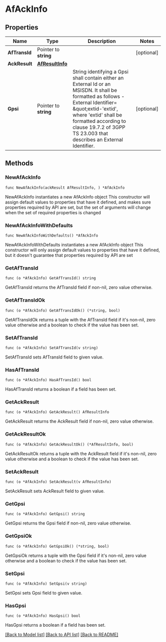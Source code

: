 # AfAckInfo

## Properties

Name | Type | Description | Notes
------------ | ------------- | ------------- | -------------
**AfTransId** | Pointer to **string** |  | [optional] 
**AckResult** | [**AfResultInfo**](AfResultInfo.md) |  | 
**Gpsi** | Pointer to **string** | String identifying a Gpsi shall contain either an External Id or an MSISDN.  It shall be formatted as follows -External Identifier&#x3D; \&quot;extid-&#39;extid&#39;, where &#39;extid&#39;  shall be formatted according to clause 19.7.2 of 3GPP TS 23.003 that describes an  External Identifier.   | [optional] 

## Methods

### NewAfAckInfo

`func NewAfAckInfo(ackResult AfResultInfo, ) *AfAckInfo`

NewAfAckInfo instantiates a new AfAckInfo object
This constructor will assign default values to properties that have it defined,
and makes sure properties required by API are set, but the set of arguments
will change when the set of required properties is changed

### NewAfAckInfoWithDefaults

`func NewAfAckInfoWithDefaults() *AfAckInfo`

NewAfAckInfoWithDefaults instantiates a new AfAckInfo object
This constructor will only assign default values to properties that have it defined,
but it doesn't guarantee that properties required by API are set

### GetAfTransId

`func (o *AfAckInfo) GetAfTransId() string`

GetAfTransId returns the AfTransId field if non-nil, zero value otherwise.

### GetAfTransIdOk

`func (o *AfAckInfo) GetAfTransIdOk() (*string, bool)`

GetAfTransIdOk returns a tuple with the AfTransId field if it's non-nil, zero value otherwise
and a boolean to check if the value has been set.

### SetAfTransId

`func (o *AfAckInfo) SetAfTransId(v string)`

SetAfTransId sets AfTransId field to given value.

### HasAfTransId

`func (o *AfAckInfo) HasAfTransId() bool`

HasAfTransId returns a boolean if a field has been set.

### GetAckResult

`func (o *AfAckInfo) GetAckResult() AfResultInfo`

GetAckResult returns the AckResult field if non-nil, zero value otherwise.

### GetAckResultOk

`func (o *AfAckInfo) GetAckResultOk() (*AfResultInfo, bool)`

GetAckResultOk returns a tuple with the AckResult field if it's non-nil, zero value otherwise
and a boolean to check if the value has been set.

### SetAckResult

`func (o *AfAckInfo) SetAckResult(v AfResultInfo)`

SetAckResult sets AckResult field to given value.


### GetGpsi

`func (o *AfAckInfo) GetGpsi() string`

GetGpsi returns the Gpsi field if non-nil, zero value otherwise.

### GetGpsiOk

`func (o *AfAckInfo) GetGpsiOk() (*string, bool)`

GetGpsiOk returns a tuple with the Gpsi field if it's non-nil, zero value otherwise
and a boolean to check if the value has been set.

### SetGpsi

`func (o *AfAckInfo) SetGpsi(v string)`

SetGpsi sets Gpsi field to given value.

### HasGpsi

`func (o *AfAckInfo) HasGpsi() bool`

HasGpsi returns a boolean if a field has been set.


[[Back to Model list]](../README.md#documentation-for-models) [[Back to API list]](../README.md#documentation-for-api-endpoints) [[Back to README]](../README.md)


